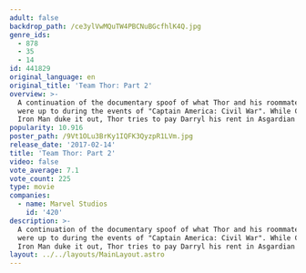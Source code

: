 ```yaml
---
adult: false
backdrop_path: /ce3ylVwMQuTW4PBCNuBGcfhlK4Q.jpg
genre_ids:
  - 878
  - 35
  - 14
id: 441829
original_language: en
original_title: 'Team Thor: Part 2'
overview: >-
  A continuation of the documentary spoof of what Thor and his roommate Darryl
  were up to during the events of "Captain America: Civil War". While Cap and
  Iron Man duke it out, Thor tries to pay Darryl his rent in Asgardian coins.
popularity: 10.916
poster_path: /9Vt1OLu3BrKy1IQFK3QyzpR1LVm.jpg
release_date: '2017-02-14'
title: 'Team Thor: Part 2'
video: false
vote_average: 7.1
vote_count: 225
type: movie
companies:
  - name: Marvel Studios
    id: '420'
description: >-
  A continuation of the documentary spoof of what Thor and his roommate Darryl
  were up to during the events of "Captain America: Civil War". While Cap and
  Iron Man duke it out, Thor tries to pay Darryl his rent in Asgardian coins.
layout: ../../layouts/MainLayout.astro
---
```


